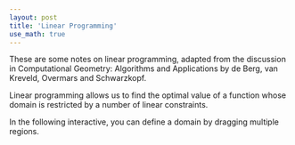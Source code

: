 ```yaml
---
layout: post
title: 'Linear Programming'
use_math: true
---
```


<script src="https://d3js.org/d3.v7.min.js"></script>
<script src="https://cdnjs.cloudflare.com/ajax/libs/lodash.js/4.17.21/lodash.min.js"></script>

These are some notes on linear programming, adapted from the discussion in Computational Geometry: Algorithms and Applications by de Berg, van Kreveld, Overmars and Schwarzkopf.

Linear programming allows us to find the optimal value of a function whose domain is restricted by a number of linear constraints.

In the following interactive, you can define a domain by dragging multiple regions.

<div id='container' style='width: 100%; height: 500px; user-select: none;'>
</div>

<script type='module' src="{{ base.url | prepend: site.url }}/assets/js/halfPlaneIntersection.js">